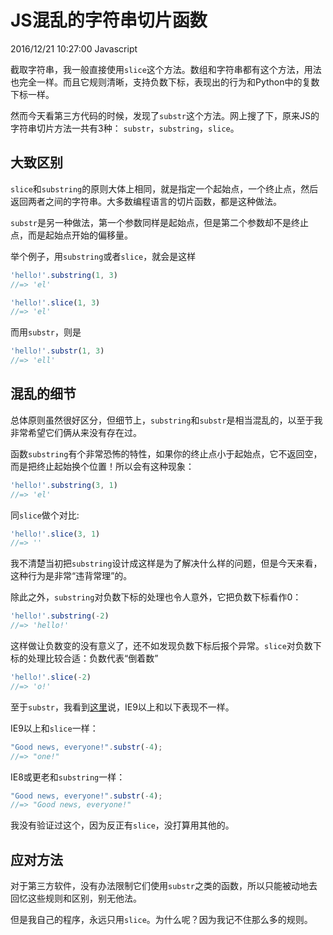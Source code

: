 # JS混乱的字符串切片函数
2016/12/21 10:27:00
Javascript


截取字符串，我一般直接使用`slice`这个方法。数组和字符串都有这个方法，用法也完全一样。而且它规则清晰，支持负数下标，表现出的行为和Python中的复数下标一样。

然而今天看第三方代码的时候，发现了`substr`这个方法。网上搜了下，原来JS的字符串切片方法一共有3种：
`substr`，`substring`，`slice`。


## 大致区别

`slice`和`substring`的原则大体上相同，就是指定一个起始点，一个终止点，然后返回两者之间的字符串。大多数编程语言的切片函数，都是这种做法。

`substr`是另一种做法，第一个参数同样是起始点，但是第二个参数却不是终止点，而是起始点开始的偏移量。

举个例子，用`substring`或者`slice`，就会是这样

```js
'hello!'.substring(1, 3)
//=> 'el'
```

```js
'hello!'.slice(1, 3)
//=> 'el'
```

而用`substr`，则是

```js
'hello!'.substr(1, 3)
//=> 'ell'
```


## 混乱的细节

总体原则虽然很好区分，但细节上，`substring`和`substr`是相当混乱的，以至于我非常希望它们俩从来没有存在过。

函数`substring`有个非常恐怖的特性，如果你的终止点小于起始点，它不返回空，而是把终止起始换个位置！所以会有这种现象：

```js
'hello!'.substring(3, 1)
//=> 'el'
```

同`slice`做个对比:

```js
'hello!'.slice(3, 1)
//=> ''
```

我不清楚当初把`substring`设计成这样是为了解决什么样的问题，但是今天来看，这种行为是非常“违背常理”的。

除此之外，`substring`对负数下标的处理也令人意外，它把负数下标看作0：

```js
'hello!'.substring(-2)
//=> 'hello!'
```

这样做让负数变的没有意义了，还不如发现负数下标后报个异常。`slice`对负数下标的处理比较合适：负数代表“倒着数”

```js
'hello!'.slice(-2)
//=> 'o!'
```

至于`substr`，我看到[这里][s1]说，IE9以上和以下表现不一样。

IE9以上和`slice`一样：

```js
"Good news, everyone!".substr(-4);
//=> "one!"
```

IE8或更老和`substring`一样：

```js
"Good news, everyone!".substr(-4);
//=> "Good news, everyone!"
```

我没有验证过这个，因为反正有`slice`，没打算用其他的。


## 应对方法

对于第三方软件，没有办法限制它们使用`substr`之类的函数，所以只能被动地去回忆这些规则和区别，别无他法。

但是我自己的程序，永远只用`slice`。为什么呢？因为我记不住那么多的规则。



[s1]: http://www.jacklmoore.com/notes/substring-substr-slice-javascript/

